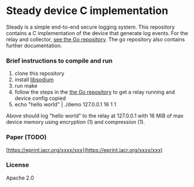 # Steady device C implementation
Steady is a simple end-to-end secure logging system. This repository contains a C implementation of
the device that generate log events.
For the relay and collector, [see the Go repository](https://github.com/pylls/steady).
The go repository also contains further documentation.

### Brief instructions to compile and run
1. clone this repository
2. install [libsodium](https://libsodium.org)
3. run make
4. follow the steps in the [the Go repository](https://github.com/pylls/steady) to get a relay running and device config copied
5. echo "hello world" | ./demo 127.0.0.1 16 1 1

Above should log "hello world" to the relay at 127.0.0.1 with 16 MiB of max device memory using
encryption (1) and compression (1).

### Paper (TODO)
[https://eprint.iacr.org/xxxx/xxx](https://eprint.iacr.org/xxxx/xxx)

### License
Apache 2.0
